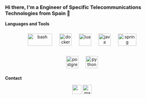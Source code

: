 <h3 align="left">Hi there, I'm a Engineer of Specific Telecommunications Technologies from Spain 👋</h3>


**Languages and Tools**
<p align="center">
	<img style="padding: 10px;" src="https://upload.wikimedia.org/wikipedia/commons/thumb/8/82/Gnu-bash-logo.svg/2560px-Gnu-bash-logo.svg.png" alt="bash" width="80" height="40"/>
	<img style="padding: 10px;" src="https://encrypted-tbn0.gstatic.com/images?q=tbn:ANd9GcTVFXBL1HxbgblpazOCPi9WD8pQnug5nj5sroGSUfI7&s" alt="docker" width="40" height="40"/>
	<img style="padding: 10px;" src="https://upload.wikimedia.org/wikipedia/commons/6/6a/JavaScript-logo.png" alt="lua" width="40" height="40"/>
	<img style="padding: 10px;" src="https://cdn.worldvectorlogo.com/logos/java.svg" alt="java" width="40" height="40"/>
	<img style="padding: 10px;" src="https://www.qindel.com/wp-content/uploads/2023/04/spring-boot.jpeg" alt="spring" width="60" height="40"/>
</p>
<p align="center">
	<img style="padding: 10px;" src="https://w7.pngwing.com/pngs/559/367/png-transparent-postgresql-object-relational-database-oracle-database-freebsd-icon-text-logo-head.png" alt="postgresql" width="40" height="40"/>
	<img style="padding: 10px;" src="https://upload.wikimedia.org/wikipedia/commons/thumb/c/c3/Python-logo-notext.svg/1200px-Python-logo-notext.svg.png" alt="python" width="40" height="40"/>

</p>




**Contact**
<p align="center">
	<a href="mailto:davidom51098@gmail.com" target="blank"><img align="center" src="https://www.pinclipart.com/picdir/big/447-4477875_mail-svg-icon-round-gmail-logo-png-clipart.png" height="30" width="30" /></a>
	<a href="https://www.linkedin.com/in/david-dom%C3%ADnguez-manrique-3a223b260/" target="blank"><img align="center" src="https://cdn.jsdelivr.net/npm/simple-icons@3.0.1/icons/linkedin.svg" alt="manuel-molinos-crespo-86a44399" height="30" width="30" /></a>
</p>
